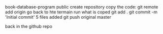 book-database-program
public
create repository
copy the code: git remote add origin
go back to hte termain
run what is coped
git add .
git commit -m 'Initial commit'
5 files added
git push original master

back in the github repo
